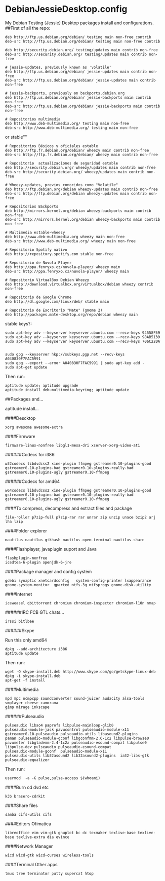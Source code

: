 DebianJessieDesktop.config
==========================
My Debian Testing (Jessie) Desktop packages install and configurations.
##First of all the repo:

    deb http://ftp.us.debian.org/debian/ testing main non-free contrib
    deb-src http://ftp.us.debian.org/debian/ testing main non-free contrib
      
    deb http://security.debian.org/ testing/updates main contrib non-free
    deb-src http://security.debian.org/ testing/updates main contrib non-free
      
    # jessie-updates, previously known as 'volatile'
    deb http://ftp.us.debian.org/debian/ jessie-updates main contrib non-free
    deb-src http://ftp.us.debian.org/debian/ jessie-updates main contrib non-free
      
    # jessie-backports, previously on backports.debian.org
    deb http://ftp.us.debian.org/debian/ jessie-backports main contrib non-free
    deb-src http://ftp.us.debian.org/debian/ jessie-backports main contrib non-free
      
    # Repositorios multimedia
    deb http://www.deb-multimedia.org/ testing main non-free
    deb-src http://www.deb-multimedia.org/ testing main non-free

or stable""

    # Repositorios Básicos y oficiales estable
    deb http://ftp.fr.debian.org/debian/ wheezy main contrib non-free 
    deb-src http://ftp.fr.debian.org/debian/ wheezy main contrib non-free 
    
    # Repositorio  actualizaciones de seguridad estable
    deb http://security.debian.org/ wheezy/updates main contrib non-free 
    deb-src http://security.debian.org/ wheezy/updates main contrib non-free 
    
    # Wheezy-updates, previos conocidos como "Volatile" 
    deb http://ftp.debian.org/debian wheezy-updates main contrib non-free
    deb-src http://ftp.debian.org/debian wheezy-updates main contrib non-free
    
    # Repositorios Backports 
    deb http://mirrors.kernel.org/debian wheezy-backports main contrib non-free 
    deb-src http://mirrors.kernel.org/debian wheezy-backports main contrib non-free
    
    # Multimedia estable-wheezy  
    deb http://www.deb-multimedia.org wheezy main non-free 
    deb-src http://www.deb-multimedia.org/ wheezy main non-free 
    
    # Repositorio Spotify nativo 
    deb http://repository.spotify.com stable non-free 
    
    # Repositorio de Nuvola Player 
    deb http://ppa.fenryxo.cz/nuvola-player/ wheezy main 
    deb-src http://ppa.fenryxo.cz/nuvola-player/ wheezy main 
        
    # Repositorio VirtualBox Debian Wheezy 
    deb http://download.virtualbox.org/virtualbox/debian wheezy contrib non-free
    
    # Repositorio de Google Chrome 
    deb http://dl.google.com/linux/deb/ stable main 
    
    # Repositorio de Escritorio "Mate" (gnome 2) 
    deb http://packages.mate-desktop.org/repo/debian wheezy main

stable keys?:


    sudo apt-key adv --keyserver keyserver.ubuntu.com --recv-keys 94558F59
    sudo apt-key adv --keyserver keyserver.ubuntu.com --recv-keys 98AB5139
    sudo apt-key adv --keyserver keyserver.ubuntu.com --recv-keys 706C220A 


    sudo gpg --keyserver hkp://subkeys.pgp.net --recv-keys A040830F7FAC5991
    sudo gpg --export --armor A040830F7FAC5991 | sudo apt-key add -
    sudo apt-get update


Then run:

    aptitude update; aptitude upgrade
    aptitude install deb-multimedia-keyring; aptitude update
##Packages and...

aptitude install...

####Descktop 

    xorg awesome awesome-extra
####Firmware

    firmware-linux-nonfree libgl1-mesa-dri xserver-xorg-video-ati
######Codecs for i386

    w32codecs libdvdcss2 xine-plugin ffmpeg gstreamer0.10-plugins-good gstreamer0.10-plugins-bad gstreamer0.10-plugins-really-bad gstreamer0.10-plugins-ugly gstreamer0.10-ffmpeg 
######Codecs for amd64

    w64codecs libdvdcss2 xine-plugin ffmpeg gstreamer0.10-plugins-good gstreamer0.10-plugins-bad gstreamer0.10-plugins-really-bad gstreamer0.10-plugins-ugly gstreamer0.10-ffmpeg
####To compress, decompress and extract files and package

    file-roller p7zip-full p7zip-rar rar unrar zip unzip unace bzip2 arj lha lzip 
####Folder explorer

    nautilus nautilus-gtkhash nautilus-open-terminal nautilus-share 
####Flashplayer, javaplugin suport and Java

    flashplugin-nonfree
    icedtea-6-plugin openjdk-6-jre
####Package manager and config system

    gdebi synaptic xnetcardconfig   system-config-printer lxappearance gnome-system-monitor  gparted ntfs-3g ntfsprogs gnome-disk-utility 

####Internet

    iceweasel qbittorrent chromium chromium-inspector chromium-l10n nmap
    
######IRC FCB GTL chats...

    irssi bitlbee
######Skype

Run this only amd64

    dpkg --add-architecture i386
    aptitude update

Then run:

    wget -O skype-install.deb http://www.skype.com/go/getskype-linux-deb
    dpkg -i skype-install.deb
    apt-get -f install

####Multimedia

    mpd mpc ncmpcpp soundconverter sound-juicer audacity alsa-tools
    smplayer cheese camorama
    gimp mirage inkscape
######Pulseaudio

    pulseaudio libao4 paprefs libpulse-mainloop-glib0 
    pulseaudio-module-jack pavucontrol pulseaudio-module-x11 
    gstreamer0.10-pulseaudio pulseaudio-utils libasound2-plugins 
    paman pulseaudio-module-gconf libgconfmm-2.6-1c2 libpulse-browse0 
    pavumeter libglademm-2.4-1c2a pulseaudio-esound-compat libpulse0 
    libpulse-dev pulseaudio pulseaudio-esound-compat 
    pulseaudio-module-gconf  pulseaudio-module-x11  
    pulseaudio-utils lib32asound2 lib32asound2-plugins  ia32-libs-gtk pulseaudio-equalizer

Then run:

    usermod  -a -G pulse,pulse-access $(whoami)

####Burn cd dvd etc

    k3b brasero-cdrkit

####Share files

    samba cifs-utils cifs
####Editors Ofimatica

    libreoffice vim vim-gtk gnuplot bc dc texmaker texlive-base texlive-base texlive-extra dia evince

####Network Manager

    wicd wicd-gtk wicd-curses wireless-tools
####Terminal Other apps

    tmux tree terminator putty supercat htop
